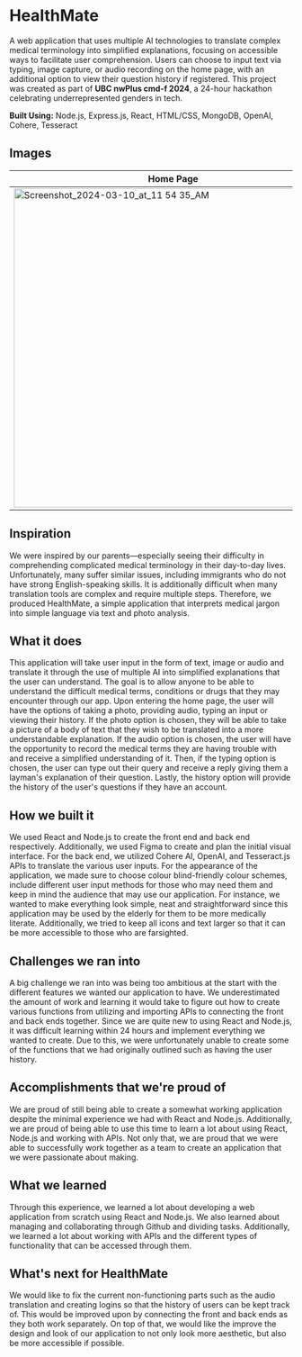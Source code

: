 # HealthMate
A web application that uses multiple AI technologies to translate complex medical terminology into simplified explanations, focusing on accessible ways to facilitate user comprehension. Users can choose to input text via typing, image capture, or audio recording on the home page, with an additional option to view their question history if registered. This project was created as part of **UBC nwPlus cmd-f 2024**, a 24-hour hackathon celebrating underrepresented genders in tech. 

**Built Using:** Node.js, Express.js, React, HTML/CSS, MongoDB, OpenAI, Cohere, Tesseract
## Images

| Home Page  | Search Page | Camera Page |
| ---------- | ----------- | ----------- |
|<img width="567" alt="Screenshot_2024-03-10_at_11 54 35_AM" src="https://github.com/ashwu11/HealthMate/assets/134242218/64bde3e3-a40e-4135-b75a-aeb7d8e92c83">|<img width="567" alt="Screenshot_2024-03-10_at_11 55 26_AM" src="https://github.com/ashwu11/HealthMate/assets/134242218/e476f36c-d47a-4000-bd3e-87ee64ad7c26">|<img width="567" alt="Screenshot_2024-03-10_at_12 01 23_PM" src="https://github.com/ashwu11/HealthMate/assets/134242218/72d586a1-5faa-473b-9253-2476912c28f1">|




## Inspiration

We were inspired by our parents—especially seeing their difficulty in comprehending complicated medical terminology in their day-to-day lives. Unfortunately, many suffer similar issues, including immigrants who do not have strong English-speaking skills. It is additionally difficult when many translation tools are complex and require multiple steps. Therefore, we produced HealthMate, a simple application that interprets medical jargon into simple language via text and photo analysis.

## What it does

This application will take user input in the form of text, image or audio and translate it through the use of multiple AI into simplified explanations that the user can understand. The goal is to allow anyone to be able to understand the difficult medical terms, conditions or drugs that they may encounter through our app. Upon entering the home page, the user will have the options of taking a photo, providing audio, typing an input or viewing their history. If the photo option is chosen, they will be able to take a picture of a body of text that they wish to be translated into a more understandable explanation. If the audio option is chosen, the user will have the opportunity to record the medical terms they are having trouble with and receive a simplified understanding of it. Then, if the typing option is chosen, the user can type out their query and receive a reply giving them a layman's explanation of their question. Lastly, the history option will provide the history of the user's questions if they have an account.

## How we built it

We used React and Node.js to create the front end and back end respectively. Additionally, we used Figma to create and plan the initial visual interface. For the back end, we utilized Cohere AI, OpenAI, and Tesseract.js APIs to translate the various user inputs. For the appearance of the application, we made sure to choose colour blind-friendly colour schemes, include different user input methods for those who may need them and keep in mind the audience that may use our application. For instance, we wanted to make everything look simple, neat and straightforward since this application may be used by the elderly for them to be more medically literate. Additionally, we tried to keep all icons and text larger so that it can be more accessible to those who are farsighted.

## Challenges we ran into

A big challenge we ran into was being too ambitious at the start with the different features we wanted our application to have. We underestimated the amount of work and learning it would take to figure out how to create various functions from utilizing and importing APIs to connecting the front and back ends together. Since we are quite new to using React and Node.js, it was difficult learning within 24 hours and implement everything we wanted to create. Due to this, we were unfortunately unable to create some of the functions that we had originally outlined such as having the user history.

## Accomplishments that we're proud of

We are proud of still being able to create a somewhat working application despite the minimal experience we had with React and Node.js. Additionally, we are proud of being able to use this time to learn a lot about using React, Node.js and working with APIs. Not only that, we are proud that we were able to successfully work together as a team to create an application that we were passionate about making.

## What we learned

Through this experience, we learned a lot about developing a web application from scratch using React and Node.js. We also learned about managing and collaborating through Github and dividing tasks. Additionally, we learned a lot about working with APIs and the different types of functionality that can be accessed through them.

## What's next for HealthMate

We would like to fix the current non-functioning parts such as the audio translation and creating logins so that the history of users can be kept track of. This would be improved upon by connecting the front and back ends as they both work separately. On top of that, we would like the improve the design and look of our application to not only look more aesthetic, but also be more accessible if possible.
